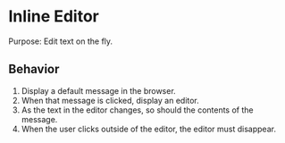 # Inline Editor

Purpose: Edit text on the fly.

## Behavior

1. Display a default message in the browser.
2. When that message is clicked, display an editor.
3. As the text in the editor changes, so should the contents of the message.
4. When the user clicks outside of the editor, the editor must disappear.
